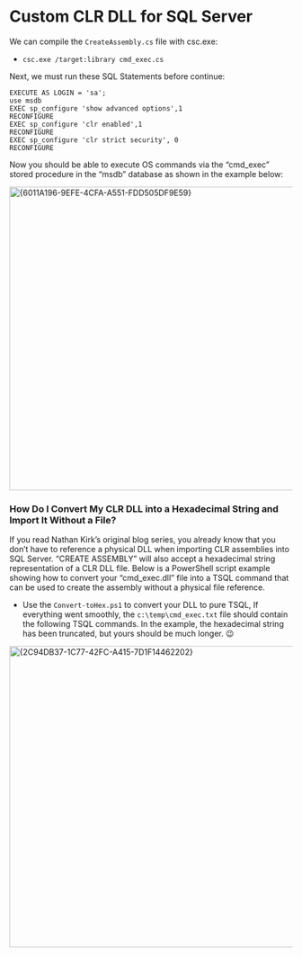 # Custom CLR DLL for SQL Server

We can compile the `CreateAssembly.cs` file with csc.exe:
- `csc.exe /target:library cmd_exec.cs`

Next, we must run these SQL Statements before continue:

```
EXECUTE AS LOGIN = 'sa';
use msdb
EXEC sp_configure 'show advanced options',1
RECONFIGURE
EXEC sp_configure 'clr enabled',1
RECONFIGURE
EXEC sp_configure 'clr strict security', 0
RECONFIGURE
```

Now you should be able to execute OS commands via the “cmd_exec” stored procedure in the “msdb” database as shown in the example below:

<img width="540" alt="{6011A196-9EFE-4CFA-A551-FDD505DF9E59}" src="https://github.com/user-attachments/assets/be2976cc-7965-4279-a55d-c4d552e86d26" />

### How Do I Convert My CLR DLL into a Hexadecimal String and Import It Without a File?

If you read Nathan Kirk’s original blog series, you already know that you don’t have to reference a physical DLL when importing CLR assemblies into SQL Server. “CREATE ASSEMBLY” will also accept a hexadecimal string representation of a CLR DLL file. Below is a PowerShell script example showing how to convert your “cmd_exec.dll” file into a TSQL command that can be used to create the assembly without a physical file reference.

- Use the `Convert-toHex.ps1` to convert your DLL to pure TSQL, If everything went smoothly, the `c:\temp\cmd_exec.txt` file should contain the following TSQL commands. In the example, the hexadecimal string has been truncated, but yours should be much longer. 😉

<img width="536" alt="{2C94DB37-1C77-42FC-A415-7D1F14462202}" src="https://github.com/user-attachments/assets/7f6a292d-c834-44d9-a55e-14dbfcf15669" />

